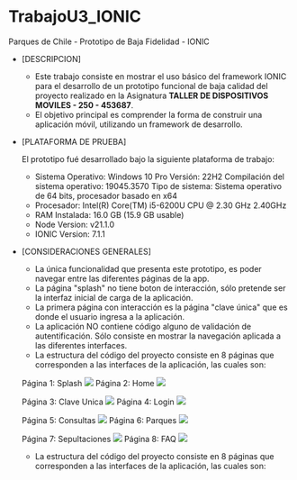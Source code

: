 # TrabajoU3_IONIC
Parques de Chile - Prototipo de Baja Fidelidad - IONIC
* [DESCRIPCION]
    * Este trabajo consiste en mostrar el uso básico del framework IONIC para el desarrollo de un prototipo funcional de baja calidad del proyecto realizado en
      la Asignatura **TALLER DE DISPOSITIVOS MOVILES - 250 - 453687**.
    * El objetivo principal es comprender la forma de construir una aplicación móvil, utilizando un framework de desarrollo.

* [PLATAFORMA DE PRUEBA]

  El prototipo fué desarrollado bajo la siguiente plataforma de trabajo: 
    *   Sistema Operativo: Windows 10 Pro
         Versión: 22H2
         Compilación del sistema operativo: 19045.3570
         Tipo de sistema: Sistema operativo de 64 bits, procesador basado en x64
    *   Procesador: Intel(R) Core(TM) i5-6200U CPU @ 2.30 GHz 2.40GHz
    *   RAM Instalada: 16.0 GB (15.9 GB usable)
    *   Node Version: v21.1.0
    *   IONIC Version: 7.1.1
  
* [CONSIDERACIONES GENERALES]
    *   La única funcionalidad que presenta este prototipo, es poder navegar entre las diferentes páginas de la app.
    *   La página "splash" no tiene boton de interacción, sólo pretende ser la interfaz inicial de carga de la aplicación.
    *   La primera página con interacción es la página "clave única" que es donde el usuario ingresa a la aplicación.
    *   La aplicación NO contiene código alguno de validación de autentificación. Sólo consiste en mostrar la navegación aplicada a las diferentes interfaces.
    *   La estructura del código del proyecto consiste en 8 páginas que corresponden a las interfaces de la aplicación, las cuales son:
      
    Página 1: Splash [![](TrabajoU3/src/assets/screens/splash.png)](#readme)  Página 2: Home [![](TrabajoU3/src/assets/screens/home.png)](#readme)  
    
    Página 3: Clave Unica [![](TrabajoU3/src/assets/screens/clave_unica.png)](#readme)  Página 4: Login [![](TrabajoU3/src/assets/screens/login.png)](#readme)  
    
    Página 5: Consultas [![](TrabajoU3/src/assets/screens/consulta.png)](#readme)  Página 6: Parques [![](TrabajoU3/src/assets/screens/consulta_parques.png)](#readme)  
    
    Página 7: Sepultaciones [![](TrabajoU3/src/assets/screens/consulta_sepultacion.png)](#readme)  Página 8: FAQ [![](TrabajoU3/src/assets/screens/faq.png)](#readme)  
    
    *   La estructura del código del proyecto consiste en 8 páginas que corresponden a las interfaces de la aplicación, las cuales son:
      
